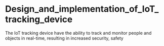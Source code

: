 # Design_and_implementation_of_IoT_tracking_device
The IoT tracking device have the ability to track and monitor people and objects in real-time,
resulting in increased security, safety

